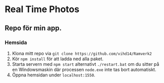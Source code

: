 # Real Time Photos
## Repo för min app.

### Hemsida
1. Klona mitt repo via `git clone https://github.com/vihd14/Ramverk2`
2. Kör `npm install` för att ladda ned alla paket.
3. Starta servern med `npm start` alternativt `./restart.bat` om du sitter på en Windowsmaskin där processen
`node.exe` inte tas bort automatiskt.
4. Öppna hemsidan under `localhost:1550`.

<!-- ### Docker
**Förutsatt att du har docker och vet hur det används**
1. Se till att `docker pull node` är gjort, så imagen node finns tillgänglig.
2. Kör `docker-compose up -d` för att starta containers för node 6, 7 och 8.
3. Kör `docker container ls` för att se att de rullar.
4. Gå in i webbläsaren och skriv in `localhost:port`. Portarna som finns är:
    * 8008
    * 8007
    * 8006
5. Kika runt på min fina sida! -->
